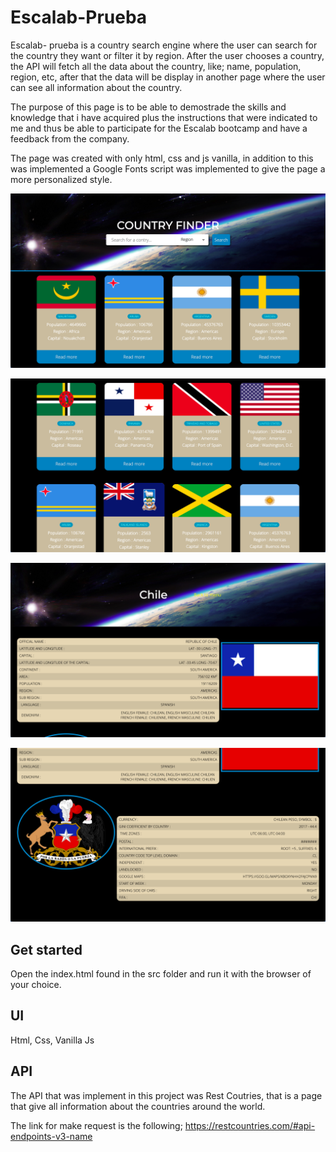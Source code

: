 # Escalab-Prueba

Escalab- prueba is a country search engine where the user can search for the country they want or filter it by region. After the user chooses a country, the API will fetch all the data about the country, like; name, population, region, etc, after that the data will be display in another page where the user can see all information about the country.

The purpose of this page is to be able to demostrade the skills and knowledge that i have acquired plus the instructions that were indicated to me and thus be able to participate for the Escalab bootcamp and have a feedback from the company.

The page was created with only html, css and js vanilla, in addition to this was implemented a Google Fonts script was implemented to give the page a more personalized style.

![Intro](./img/Intro.png)

![Contries](./img/Countries.png)

![Country-Info](./img/Country-Info.png)

![Country-Info2](./img/Country-Info2.png)

## Get started

Open the index.html found in the src folder and run it with the browser of your choice.

## UI

Html, Css, Vanilla Js

## API

The API that was implement in this project was Rest Coutries, that is a page that give all information about the countries around the world.

The link for make request is the following;
https://restcountries.com/#api-endpoints-v3-name
